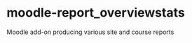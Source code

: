 moodle-report_overviewstats
===========================

Moodle add-on producing various site and course reports
